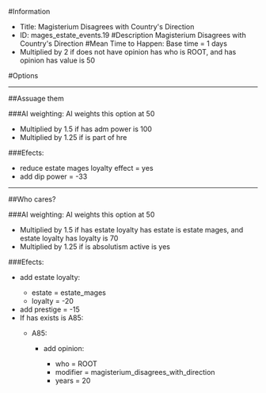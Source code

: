 #Information
 - Title: Magisterium Disagrees with Country's Direction
 - ID: mages_estate_events.19
#Description
Magisterium Disagrees with Country's Direction
#Mean Time to Happen:
Base time = 1 days
 - Multiplied by 2 if does not have opinion has who is ROOT, and has opinion has value is 50

#Options

___
##Assuage them

###AI weighting:
AI weights this option at 50
 - Multiplied by 1.5 if has adm power is 100
 - Multiplied by 1.25 if is part of hre


###Efects:<ul><li>reduce estate mages loyalty effect = yes</li><li>add dip power = -33</li></ul>

___
##Who cares?

###AI weighting:
AI weights this option at 50
 - Multiplied by 1.5 if has estate loyalty has estate is estate mages, and estate loyalty has loyalty is 70
 - Multiplied by 1.25 if is absolutism active is yes


###Efects:<ul><li>add estate loyalty:</li><ul><li>estate = estate_mages</li><li>loyalty = -20</li></ul><li>add prestige = -15</li><li>If has exists is A85:</li><ul><li>A85:</li><ul><li>add opinion:</li><ul><li>who = ROOT</li><li>modifier = magisterium_disagrees_with_direction</li><li>years = 20</li></ul></ul></ul></ul>
